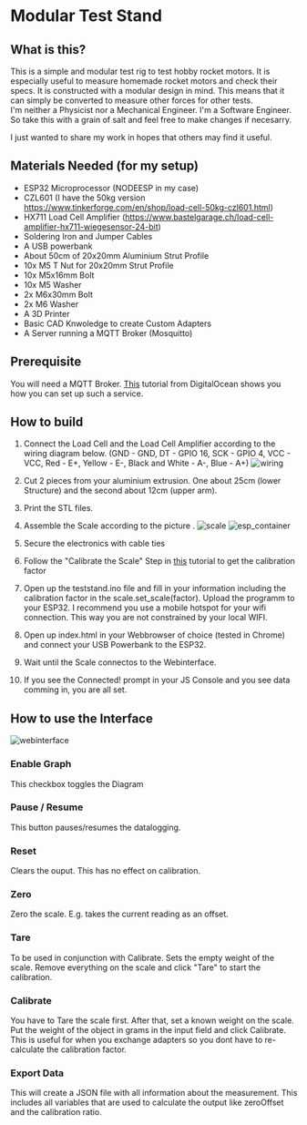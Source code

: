 # Modular Test Stand

## What is this?
This is a simple and modular test rig to test hobby rocket motors. It is especially useful to measure homemade rocket motors and check their specs. It is constructed with a modular design in mind. This means that it can simply be converted to measure other forces for other tests.  
I'm neither a Physicist nor a Mechanical Engineer. I'm a Software Engineer. So take this with a grain of salt and feel free to make changes if necesarry.  
  
I just wanted to share my work in hopes that others may find it useful.

## Materials Needed (for my setup)
- ESP32 Microprocessor (NODEESP in my case)
- CZL601 (I have the 50kg version https://www.tinkerforge.com/en/shop/load-cell-50kg-czl601.html)
- HX711 Load Cell Amplifier (https://www.bastelgarage.ch/load-cell-amplifier-hx711-wiegesensor-24-bit)
- Soldering Iron and Jumper Cables
- A USB powerbank
- About 50cm of 20x20mm Aluminium Strut Profile
- 10x M5 T Nut for 20x20mm Strut Profile
- 10x M5x16mm Bolt
- 10x M5 Washer
- 2x M6x30mm Bolt
- 2x M6 Washer
- A 3D Printer
- Basic CAD Knwoledge to create Custom Adapters
- A Server running a MQTT Broker (Mosquitto)

## Prerequisite
You will need a MQTT Broker. [This](https://www.digitalocean.com/community/tutorials/how-to-install-and-secure-the-mosquitto-mqtt-messaging-broker-on-ubuntu-16-04) tutorial from DigitalOcean shows you how you can set up such a service.

## How to build
1. Connect the Load Cell and the Load Cell Amplifier according to the wiring diagram below. (GND - GND, DT - GPIO 16, SCK - GPIO 4, VCC - VCC, Red - E+, Yellow - E-, Black and White - A-, Blue - A+)
![wiring](https://i.imgur.com/BIgIiWY.png)

1. Cut 2 pieces from your aluminium extrusion. One about 25cm (lower Structure) and the second about 12cm (upper arm).

1. Print the STL files.

1. Assemble the Scale according to the picture .
![scale](https://i.imgur.com/yPdznoS.png)
![esp_container](https://i.imgur.com/IWyxWk0.png)

1. Secure the electronics with cable ties

1. Follow the "Calibrate the Scale" Step in [this](https://randomnerdtutorials.com/esp32-load-cell-hx711/#calibrate-load-cell) tutorial to get the calibration factor

1. Open up the teststand.ino file and fill in your information including the calibration factor in the scale.set_scale(factor). Upload the programm to your ESP32. I recommend you use a mobile hotspot for your wifi connection. This way you are not constrained by your local WIFI.

1. Open up index.html in your Webbrowser of choice (tested in Chrome) and connect your USB Powerbank to the ESP32.

1. Wait until the Scale connectos to the Webinterface.

1. If you see the Connected! prompt in your JS Console and you see data comming in, you are all set.

## How to use the Interface
![webinterface](https://i.imgur.com/4Opzy0A.png)
### Enable Graph
This checkbox toggles the Diagram

### Pause / Resume
This button pauses/resumes the datalogging.

### Reset
Clears the ouput. This has no effect on calibration.

### Zero
Zero the scale. E.g. takes the current reading as an offset.

### Tare
To be used in conjunction with Calibrate. Sets the empty weight of the scale. Remove everything on the scale and click "Tare" to start the calibration.

### Calibrate
You have to Tare the scale first. After that, set a known weight on the scale. Put the weight of the object in grams in the input field and click Calibrate. This is useful for when you exchange adapters so you dont have to re-calculate the calibration factor.

### Export Data
This will create a JSON file with all information about the measurement. This includes all variables that are used to calculate the output like zeroOffset and the calibration ratio.
